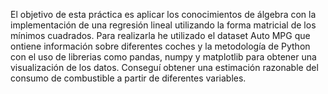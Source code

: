 El objetivo de esta práctica es aplicar los conocimientos de álgebra con la implementación de una regresión lineal utilizando la forma matricial de los mínimos cuadrados.
Para realizarla he utilizado el dataset Auto MPG que ontiene información sobre diferentes coches y la metodología de Python con el uso de librerias como pandas, numpy y matplotlib para obtener una visualización de los datos. 
Conseguí obtener  una estimación razonable del consumo de combustible a partir de diferentes variables.
